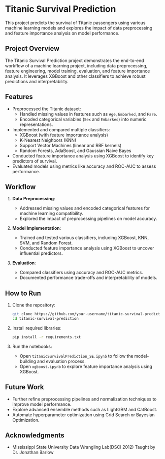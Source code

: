 
# Titanic Survival Prediction

This project predicts the survival of Titanic passengers using various machine learning models and explores the impact of data preprocessing and feature importance analysis on model performance.

## Project Overview

The Titanic Survival Prediction project demonstrates the end-to-end workflow of a machine learning project, including data preprocessing, feature engineering, model training, evaluation, and feature importance analysis. It leverages XGBoost and other classifiers to achieve robust predictions and interpretability.

## Features

- Preprocessed the Titanic dataset:
  - Handled missing values in features such as `Age`, `Embarked`, and `Fare`.
  - Encoded categorical variables (`Sex` and `Embarked`) into numeric representations.
- Implemented and compared multiple classifiers:
  - XGBoost (with feature importance analysis)
  - K-Nearest Neighbors (KNN)
  - Support Vector Machines (linear and RBF kernels)
  - Random Forests, AdaBoost, and Gaussian Naive Bayes
- Conducted feature importance analysis using XGBoost to identify key predictors of survival.
- Evaluated models using metrics like accuracy and ROC-AUC to assess performance.

## Workflow

1. **Data Preprocessing**:
   - Addressed missing values and encoded categorical features for machine learning compatibility.
   - Explored the impact of preprocessing pipelines on model accuracy.

2. **Model Implementation**:
   - Trained and tested various classifiers, including XGBoost, KNN, SVM, and Random Forest.
   - Conducted feature importance analysis using XGBoost to uncover influential predictors.

3. **Evaluation**:
   - Compared classifiers using accuracy and ROC-AUC metrics.
   - Documented performance trade-offs and interpretability of models.



## How to Run

1. Clone the repository:
   ```bash
   git clone https://github.com/your-username/titanic-survival-prediction.git
   cd titanic-survival-prediction
   ```

2. Install required libraries:
   ```bash
   pip install -r requirements.txt
   ```

3. Run the notebooks:
   - Open `titanicSurvivalPrediction_SE.ipynb` to follow the model-building and evaluation process.
   - Open `xgboost.ipynb` to explore feature importance analysis using XGBoost.

## Future Work

- Further refine preprocessing pipelines and normalization techniques to improve model performance.
- Explore advanced ensemble methods such as LightGBM and CatBoost.
- Automate hyperparameter optimization using Grid Search or Bayesian Optimization.


## Acknowledgments

- Mississippi State University Data Wrangling Lab(DSCI 2012) Taught by Dr. Jonathan Barlow

